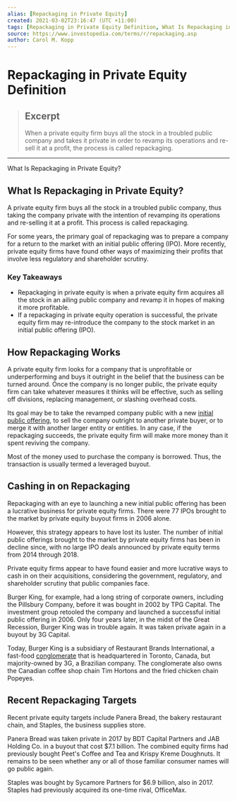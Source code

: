 ```yaml
---
alias: [Repackaging in Private Equity]
created: 2021-03-02T23:16:47 (UTC +11:00)
tags: [Repackaging in Private Equity Definition, What Is Repackaging in Private Equity?]
source: https://www.investopedia.com/terms/r/repackaging.asp
author: Carol M. Kopp
---
```


# Repackaging in Private Equity Definition

> ## Excerpt
> When a private equity firm buys all the stock in a troubled public company and takes it private in order to revamp its operations and re-sell it at a profit, the process is called repackaging.

---

What Is Repackaging in Private Equity?
## What Is Repackaging in Private Equity?

A private equity firm buys all the stock in a troubled public company, thus taking the company private with the intention of revamping its operations and re-selling it at a profit. This process is called repackaging.

For some years, the primary goal of repackaging was to prepare a company for a return to the market with an initial public offering (IPO). More recently, private equity firms have found other ways of maximizing their profits that involve less regulatory and shareholder scrutiny.

### Key Takeaways

-   Repackaging in private equity is when a private equity firm acquires all the stock in an ailing public company and revamp it in hopes of making it more profitable.
-   If a repackaging in private equity operation is successful, the private equity firm may re-introduce the company to the stock market in an initial public offering (IPO).

## How Repackaging Works

A private equity firm looks for a company that is unprofitable or underperforming and buys it outright in the belief that the business can be turned around. Once the company is no longer public, the private equity firm can take whatever measures it thinks will be effective, such as selling off divisions, replacing management, or slashing overhead costs.

Its goal may be to take the revamped company public with a new [initial public offering](https://www.investopedia.com/terms/i/ipo.asp), to sell the company outright to another private buyer, or to merge it with another larger entity or entities. In any case, if the repackaging succeeds, the private equity firm will make more money than it spent reviving the company.

Most of the money used to purchase the company is borrowed. Thus, the transaction is usually termed a leveraged buyout.

## Cashing in on Repackaging

Repackaging with an eye to launching a new initial public offering has been a lucrative business for private equity firms. There were 77 IPOs brought to the market by private equity buyout firms in 2006 alone.

However, this strategy appears to have lost its luster. The number of initial public offerings brought to the market by private equity firms has been in decline since, with no large IPO deals announced by private equity terms from 2014 through 2018.

Private equity firms appear to have found easier and more lucrative ways to cash in on their acquisitions, considering the government, regulatory, and shareholder scrutiny that public companies face.

Burger King, for example, had a long string of corporate owners, including the Pillsbury Company, before it was bought in 2002 by TPG Capital. The investment group retooled the company and launched a successful initial public offering in 2006. Only four years later, in the midst of the Great Recession, Burger King was in trouble again. It was taken private again in a buyout by 3G Capital.

Today, Burger King is a subsidiary of Restaurant Brands International, a fast-food [conglomerate](https://www.investopedia.com/terms/c/conglomerate.asp) that is headquartered in Toronto, Canada, but majority-owned by 3G, a Brazilian company. The conglomerate also owns the Canadian coffee shop chain Tim Hortons and the fried chicken chain Popeyes.

## Recent Repackaging Targets

Recent private equity targets include Panera Bread, the bakery restaurant chain, and Staples, the business supplies store.

Panera Bread was taken private in 2017 by BDT Capital Partners and JAB Holding Co. in a buyout that cost $7.1 billion. The combined equity firms had previously bought Peet's Coffee and Tea and Krispy Kreme Doughnuts. It remains to be seen whether any or all of those familiar consumer names will go public again.

Staples was bought by Sycamore Partners for $6.9 billion, also in 2017. Staples had previously acquired its one-time rival, OfficeMax.
